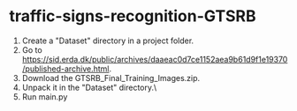 # traffic-signs-recognition-GTSRB
1. Create a "Dataset" directory in a project folder.
2. Go to https://sid.erda.dk/public/archives/daaeac0d7ce1152aea9b61d9f1e19370/published-archive.html.
3. Download the GTSRB_Final_Training_Images.zip.
4. Unpack it in the "Dataset" directory.\
5. Run main.py
